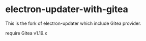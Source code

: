 # electron-updater-with-gitea

This is the fork of electron-updater which include Gitea provider.

require Gitea v1.19.x
